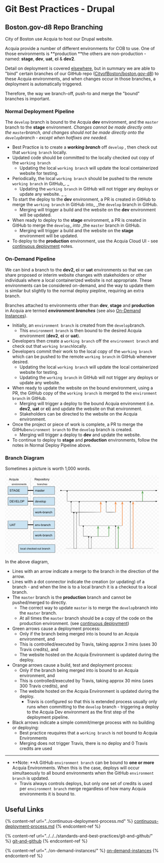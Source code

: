 # Git Best Practices - Drupal

## Boston.gov-d8 Repo Branching

City of Boston use Acquia to host our Drupal website.

Acquia provide a number of different environments for COB to use. One of those environments is **production **the others are non-production - named: **stage**, **dev**, **uat**, **ci** & **dev2**.

Detail on deployment is covered [elsewhere](../continuous-deployment-process.md), but in summary we are able to "bind" certain branches of our GitHub repo ([CityofBoston/boston.gov-d8](https://github.com/CityOfBoston/boston.gov-d8)) to these Acquia environments, and when changes occur in those branches, a deployment is automatically triggered.

Therefore, the way we branch-off, push-to and merge the "bound" branches is important.

### Normal Deployment Pipeline

The `develop` branch is bound to the Acquia **dev** environment, and the `master` branch to the **stage** environment. _Changes cannot be made directly onto the `master`branch, and changes should not be made directly onto the `develop`branch - except when hotfixes are needed_.

* Best Practice is to create a _**working branch**_ off `develop` , then check out that `working branch` locally.&#x20;
* Updated code should be committed to the locally checked out copy of the `working branch`&#x20;
  * Updating the local `working branch` will update the local containerized website for testing.
* Periodically, the local `working branch` should be pushed to the remote `working branch` in GitHub_. _
  * Updating the `working branch` in GitHub will not trigger any deploys or update any website. _ _
* To start the deploy to the **dev** environment,  a PR is created in GitHub to merge the `working branch` in GitHub into_ _the `develop` branch in GitHub.&#x20;
  * Merging will trigger a build and the website on the **dev** environment will be updated.
* When ready to deploy to the **stage** environment,  a PR is created in GitHub to merge the `develop`_ _into_ _the `master` branch in GitHub.&#x20;
  * Merging will trigger a build and the website on the **stage** environment will be updated.
* To deploy to the **production** environment, use the Acquia Cloud UI - see [continuous deployment](../continuous-deployment-process.md#deploy-to-production) notes.

### On-Demand Pipeline

We can bind a branch to the **dev2, ci** or **uat** environments so that we can share proposed or interim website changes with stakeholders or other individuals where a local containerized website is not appropriate.  These environments can be considered on-demand, and the way to update them is similar but slightly to the normal deploy piepline, requiring an extra branch.

Branches attached to environments other than **dev**, **stage** and **production** in Acquia are termed _**environment branches**_  (see also [On-Demand Instances](../on-demand-instances/)).&#x20;

* Initially, an `environment branch` is created from the `develop`branch.&#x20;
  * This `environment branch` is then bound to the desired Acquia environment (**dev2**, **ci** or **uat**).&#x20;
* Developers then create a `working branch` off the `environment branch` and check out that `working branch`locally. &#x20;
* Developers commit their work to the local copy of the `working branch` which can be pushed to the remote `working branch` in GitHub whenever desired.&#x20;
  * Updating the local `working branch` will update the local containerized website for testing.
  * Updating the `working branch` in GitHub will not trigger any deploys or update any website. &#x20;
* When ready to update the website on the bound environment, using a PR, the GitHub copy of the `working branch` is merged to the `environment branch` in GitHub.&#x20;
  * Merging will trigger a deploy to the bound Acquia environment (i.e. **dev2**, **uat** or **ci**) and update the website on that environment. &#x20;
  * Stakeholders can be directed to the website on the Acquia environment.
* Once the project or piece of work is complete, a PR to merge the GitHub`environment branch` to the `develop` branch is created.&#x20;
  * Merging will trigger a deploy to **dev** and update the website.
* To continue to deploy to **stage** and **production** environments, follow the notes in Normal Deploy Pipeline above.

### Branch Diagram

Sometimes a picture is worth 1,000 words.

![Example Git Branch Usage](<../../../.gitbook/assets/image (27).png>)

In the above diagram,&#x20;

* Lines with an arrow indicate a merge to the branch in the direction of the arrow.
* Lines with a dot connector indicate the creation (or updating) of a branch - and when the line is to a local branch it is a checkout to a local branch.
* The `master` branch is the **production** branch and cannot be pushed/merged to directly.&#x20;
  * The correct way to update `master` is to merge the `develop`branch into the `master` branch. &#x20;
  * At all times the `master` branch should be a copy of the code on the production environment. (see [continuous deployment](../continuous-deployment-process.md#deploy-to-staging-includes-automated-testing))
* Green arrows cause a deployment process:
  * Only if the branch being merged into is bound to an Acquia environment, and&#x20;
  * This is controlled/executed  by Travis, taking approx 3 mins (uses 30 Travis credits), and
  * The website hosted on the Acquia Environment is updated during the deploy.
* Orange arrows cause a build, test and deployment process:
  * Only if the branch being merged into is bound to an Acquia environment, and
  * This is controlled/executed by Travis, taking approx 30 mins (uses 300 Travis credits), and
  * The website hosted on the Acquia Environment is updated during the deploy.
    * Travis is configured so that this is extended process usually only runs when committing to the `develop` branch - triggering a deploy to the Acquia Dev environment as the first step of the deployment pipeline.
* Black arrows indicate a simple commit/merge process with no building or deploying:
  * Best practice reuquires that a `working branch` is not bound to Acquia Environments
  * Merging does not trigger Travis, there is no deploy and 0 Travis credits are used

****

* **Note: **A GitHub `environment branch` can be bound to **one or more** Acquia Environments. When this is the case, deploys will occur simultaeously to all bound environments when the GitHub `environment branch` is updated.
  * Travis always controls deploys, but only one set of credits is used per `environment branch` merge regardless of how many Acquia environments it is bound to.

## Useful Links

{% content-ref url="../continuous-deployment-process.md" %}
[continuous-deployment-process.md](../continuous-deployment-process.md)
{% endcontent-ref %}

{% content-ref url="../../../standards-and-best-practices/git-and-github/" %}
[git-and-github](../../../standards-and-best-practices/git-and-github/)
{% endcontent-ref %}

{% content-ref url="../on-demand-instances/" %}
[on-demand-instances](../on-demand-instances/)
{% endcontent-ref %}

